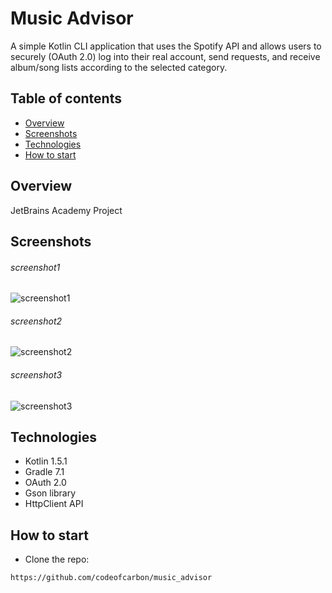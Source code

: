 # Music Advisor 

A simple Kotlin CLI application that uses the Spotify API and allows users to securely (OAuth 2.0) 
log into their real account, send requests, and receive album/song lists according to the selected category.

## Table of contents
* [Overview](#overview)
* [Screenshots](#screenshots)
* [Technologies](#technologies)
* [How to start](#how-to-start)

## Overview
JetBrains Academy Project

## Screenshots
###### screenshot1
![screenshot1](/screenshots/screenshot1.png) 

###### screenshot2
![screenshot2](screenshots/screenshot2.png)

###### screenshot3
![screenshot3](screenshots/screenshot3.png)

## Technologies
- Kotlin 1.5.1
- Gradle 7.1
- OAuth 2.0
- Gson library
- HttpClient API

## How to start
- Clone the repo:

``https://github.com/codeofcarbon/music_advisor``

